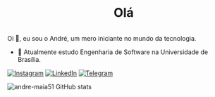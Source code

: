 <!--título-->
<div id="user-content-toc">
  <ul align="center">
    <summary><h1 style="display: inline-block">Olá</h1></summary>
</div>

<!-- Presentation -->
<p>
  Oi 👋, eu sou o André, um mero iniciante no mundo da tecnologia.

  - 🌱 Atualmente estudo Engenharia de Software na Universidade de Brasília.
</p>

<!-- Links -->
[![Instagram](https://img.shields.io/badge/Instagram-E4405F?style=for-the-badge&logo=instagram&logoColor=white)](https://www.instagram.com/andre_m51/)
[![LinkedIn](https://img.shields.io/badge/LinkedIn-0077B5?style=for-the-badge&logo=linkedin&logoColor=white)](https://www.linkedin.com/in/andre-maia-cunha/)
[![Telegram](https://img.shields.io/badge/Telegram-2CA5E0?style=for-the-badge&logo=telegram&logoColor=white)](https://t.me/Andre_M51)

<!-- GithubStats -->
![andre-maia51 GitHub stats](https://github-readme-stats.vercel.app/api?username=andre-maia51&show_icons=true&theme=nord)
